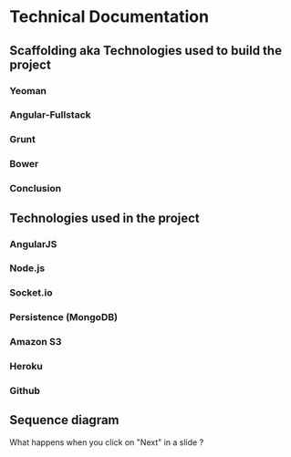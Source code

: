 # Technical Documentation

## Scaffolding aka Technologies used to build the project

### Yeoman

### Angular-Fullstack

### Grunt

### Bower

### Conclusion

## Technologies used in the project

### AngularJS

### Node.js

### Socket.io

### Persistence (MongoDB)

### Amazon S3

### Heroku

### Github

## Sequence diagram

What happens when you click on "Next" in a slide ?







